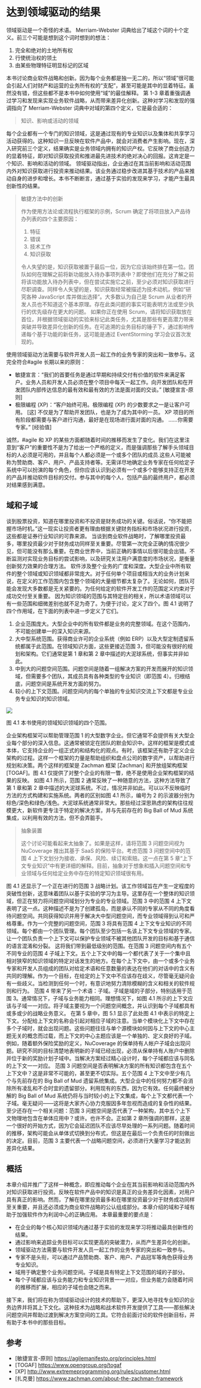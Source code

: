# 达到领域驱动的结果

领域驱动是一个奇怪的术语。 Merriam-Webster 词典给出了域这个词的十个定义。前三个可能是想到这个词时想到的想法：

1. 完全和绝对的土地所有权
2. 行使统治权的领土
3. 由某些物理特征明显标记的区域

本书讨论商业软件战略和创新。因为每个业务都是独一无二的，所以“领域”很可能会引起人们对财产和运营的业务所有权的“支配”，甚至可能是其中的显着特征。虽然没有错，但这些都不是本书中如何使用“域”的最佳解释。
第 1-3 章着重强调通过学习和发现来实现业务软件战略，从而带来差异化创新。这种对学习和发现的强调指向了 Merriam-Webster 词典中对域的第四个定义，它是最合适的：

> 知识、影响或活动的领域

每个企业都有一个专门的知识领域，这是通过现有的专业知识以及集体和共享学习活动获得的。这种知识一旦反映在软件产品中，就会对消费者产生影响。现在，深入研究前三个定义，结果确实是业务领域内拥有的知识产权。它反映了商业创造力的显着特征，即对知识获取投资和推进最先进技术的绝对决心的回报。这肯定是一个知识、影响和活动的领域。
领域驱动指出，企业通过在其当前影响和活动范围内外对知识获取进行投资来推动结果。该业务通过稳步改进其基于技术的产品来推动自身的进步和增长。本书不断断言，通过基于实验的发现来学习，才能产生最具创新性的结果。

> 敏捷方法中的创新
>
> 作为使用方法论或流程执行框架的示例，Scrum 确定了将项目放入产品待办列表的四个主要原因：
>
> 1. 特征
> 2. 错误
> 3. 技术工作
> 4. 知识获取
>
> 令人失望的是，知识获取被置于最后一位，因为它应该始终排在第一位。团队如何在理解之前将新功能放入待办事项列表中？即使他们在充分了解之前将该功能放入待办列表中，但在尝试实施它之前，至少必须对知识获取进行尽职调查。同样令人失望的是，知识获取经常被描述为技术动机，例如“研究各种 JavaScript 库并做出选择”。大多数认为自己是 Scrum 从业者的开发人员也不知道这个基本原理。存在此类问题的事实可能表明方法或至少执行的优先级存在更大的问题。
> 如果你正在使用 Scrum，请将知识获取放在首位，并根据领域驱动的实验来标记此类任务，尤其是那些有更高潜力带来突破并导致差异化创新的任务。在可追溯的业务目标的锤子下，通过影响传递每个基于功能的新任务，这可能是通过 EventStorming 学习会议首次发现的。

使用领域驱动方法需要与软件开发人员一起工作的业务专家的突出和一致参与。这完全符合#agile 长期以来的原则：

- 敏捷宣言：“我们的首要任务是通过早期和持续交付有价值的软件来满足客户。业务人员和开发人员必须在整个项目中每天一起工作。向开发团队和在开发团队内部传达信息的最有效和最有效的方法是面对面的交谈。” [敏捷宣言-原则]
- 极限编程 (XP)：“客户始终可用。极限编程 (XP) 的少数要求之一是让客户可用。 [这] 不仅是为了帮助开发团队，也是为了成为其中的一员。 XP 项目的所有阶段都需要与客户进行沟通，最好是在现场进行面对面的沟通。 ……你需要专家。” [经验值]

诚然，#agile 和 XP 的某些方面都随着时间的推移而发生了变化。我们在这里注意到“客户”的重要性不是为了给出一个严格的定义，而是强调那些了解手头领域目标的人必须是可用的，并且每个人都必须是一个或多个团队的成员.这些人可能被称为赞助商、客户、用户、产品支持者等。无需详尽地确定业务专家在任何给定子系统中可以扮演的每个角色，但你应该认识到必须有一个或多个能够支持正在开发的产品并推动软件目标的交付。参与其中的每个人，包括产品的最终用户，都必须对结果感到满意。

## 域和子域

谈到股票投资，知道在哪里投资和不投资是财务成功的关键。俗话说，“你不能把握市场时机。”这一现实让投资者更有理由根据关键财务指标和市场状况进行投资，这些都是证券行业知识的可靠来源。
当谈到商业软件战略时，了解哪里投资最多，哪里投资最少对于财务成功同样至关重要。尽管第一次完全正确的情况很少见，但可能没有那么重要。在商业世界中，当前正确的事情以后很可能会出错。不断监测对实现业务目标的尝试影响，以及研究关注用户满意度的市场状况，是衡量创新努力效果的合理方法。
软件涉及整个业务的广度和深度。大型企业中所有软件的整个领域或知识领域都非常庞大。对于任何单个项目或相当大的业务计划来说，在定义的工作范围内包含整个领域的大量细节都太复杂了。无论如何，团队可能会发现大多数都是无关紧要的。为任何给定的软件开发工作的范围定义约束对于成功交付至关重要。
因为知识领域的范围与其特定目的相关，所以术语领域可以有一些范围和细微差别也就不足为奇了。为便于讨论，定义了四个。图 4.1 说明了四个作用域，在下面的列表中进一步定义了它们。

1. 企业范围庞大。大型企业中的所有软件都是业务的完整领域。在这个范围内，不可能创建单一的深入知识来源。
2. 大中型系统范围。获得商业许可的企业系统（例如 ERP）以及大型定制遗留系统都属于此范围。在领域知识方面，这些更接近范围 3，但可能没有很好的规划和架构。它们通常是第 1 章和第 2 章中描述的大泥球系统，但事实并非如此。
3. 中到大的问题空间范围。问题空间是随着一组解决方案的开发而展开的知识领域，但需要多个团队，其成员具有各种类型的专业知识（即范围 4）。归根结底，问题空间是系统开发方面的努力。
4. 较小的上下文范围。问题空间内的每个单独的专业知识交流上下文都是专业业务专业知识的知识领域。

![](../images/4-1.png)

图 4.1 本书使用的领域知识领域的四个范围。

企业架构框架可以帮助管理范围 1 的大型数字企业。但它通常不会提供有关大型企业每个部分的深入信息。这通常被锁定在团队的默会知识中。这样的框架是模式或本体，它支持企业的一组正式的和结构化的观点。有时，该框架还有助于定义企业架构的过程。这样一个框架的力量是帮助组织和盘点公司的数字资产，以帮助进行规划和决策。两个这样的框架是 Zachman 框架 [Zachman] 和开放组架构框架 [TOGAF]。图 4.1 仅提供了对整个企业的有限一瞥，绝不是使用企业架构框架的结果的反映。
如图 4.1 所示，范围 2 通常反映了一种随意的方法，这种方法导致了第 1 章和第 2 章中描述的大泥球系统。不过，情况并非如此。可以以不反映临时方法的方式构建和实施系统。两者的区别如图 4.1 所示，编号为 2 的示波器分别为棕色/深色和绿色/浅色。大泥球系统通常非常大。那些经过深思熟虑的架构往往规模更大，新软件更专注于特定的解决方案，并与先前存在的 Big Ball of Mud 系统集成，以利用有效的方法，但不会弄脏手。

> 抽象装置
>
> 这个讨论可能看起来太抽象了。如果是这样，请将范围 3 问题空间视为 NuCoverage 推出其基于 SaaS 的保险平台。考虑范围 3 问题空间中的范围 4 上下文划分为接收、承保、风险、续订和索赔。这一点在第 5 章“上下文专业知识”中有更详细的解释。目前，抽象对于想象和插入问题空间和专业领域与任何给定业务中存在的特定知识领域很有用。

图 4.1 还显示了一个正在进行的范围 3 战略计划。该工作领域旨在产生一定程度的突破性创新，这意味着团队以基于实验的学习为主导。这里存在一个整体的知识领域，但正在努力将问题空间域划分为专业的专业领域。范围 3 中的范围 4 上下文表明了这一点。这种描述不是为了创建孤岛，而是承认不同的专家从不同的角度看待问题空间。共同获得知识并用于解决大中型问题空间，而专业领域得到认可和严格尊重。作为一个完整的问题空间，范围 3 将具有范围 4 上下文专业知识的不同领域。每个都由一个团队管理。每个团队至少包括一名该上下文专业领域的专家。让一个团队负责一个上下文可以保护专业领域不被其他团队开发的目标和基于通信的语言混淆和分裂。
这将我们带到最低级别的范围。在范围 3 问题空间内有五个不同专业的范围 4 子域上下文。五个上下文中的每一个都代表了关于一个集中且相对狭窄的知识领域的特定对话发生的地方。在每个上下文中，由一个或多个业务专家和开发人员组成的团队对给定术语和任意数量的表达在他们的对话中的含义有共同的理解。作为一个目标，在给定的上下文中不应该存在歧义，尽管毫无疑问会有一些歧义。当检测到任何一个时，有意识地努力清除模糊的含义和相关的软件规则和行为。
范围 4 带来了另一个术语：子域。子域是域的子部分，特别适用于范围 3。通常情况下，子域与业务能力相同。理想情况下，如图 4.1 所示的上下文应该与子域一一对应。将子域主要视为一个问题空间概念，并认识到每个子域都具有或多或少的战略业务意义。
在第 5 章中，图 5.1 显示了此处图 4.1 中表示的特定上下文。分配给上下文的名称会引起对相应子域的注意。当单个模块化上下文中存在多个子域时，就会出现问题。这些问题往往与单个源模块如何因与上下文的中心主题无关的概念而过载，而上下文的中心主题应该是一个单独的、定义良好的子域。例如，随着额外保险奖励的定义，NuCoverage 的保单持有人帐户子域会出现问题。研究不同的目标清楚地表明新的子域已经出现，必须从保单持有人账户中删除并位于新的奖励计划子域中。当解决方案经过精心设计时，每个子域都应该与同名的上下文一一对应。
范围 3 问题空间是否表明解决方案的所有知识都包含在五个上下文中？这是非常不可能的，甚至更不切实际。五个范围 4 上下文中至少有几个与先前存在的 Big Ball of Mud 遗留系统集成。大型企业中的任何努力都不会消除所有凌乱和不合时宜的遗留部分。利用现有的东西，因为它有效。任何最终被分解的 Big Ball of Mud 系统仍将与当时较小的上下文集成，每个上下文都代表一个子域。毫无疑问——这将是大家齐心协力克服因多年忽视而造成的复杂性的结果。
至少还存在一个相关问题：范围 3 问题空间是否代表了一种架构，其中五个上下文物理地包含在单体应用中？或许。也许不会。正如第 2 章所强调的那样，这是一个很好的开始方式，因为它会延迟团队不应该尽早处理的一系列问题。随着时间的推移，架构可能会从单体式切换到分布式，但这是在最后一个负责任的时刻做出的决定。目前，范围 3 主要代表一个战略问题空间，必须进行大量学习才能达到差异化结果。

## 概括
本章介绍并推广了这样一种概念，即应推动每个企业在其当前影响和活动范围内外对知识获取进行投资。反映在软件产品中的知识是真正的业务差异化因素，对用户具有真正的影响。然而，了解在哪里投资最多和在哪里投资最少对于财务成功同样至关重要，并且还必须成为商业软件战略的公认组成部分。本章介绍的域和子域有助于加强软件作为利润中心的正确应用。
本章最重要的要点是：

- 在企业的每个核心知识领域内通过基于实验的发现来学习将推动最具创新性的结果。
- 通过影响来追踪业务目标可以实现更高的突破潜力，从而产生差异化的创新。
- 领域驱动方法需要与软件开发人员一起工作的业务专家的突出和一致参与。
- 专家不是头衔，可以通过产品赞助商、客户、用户、产品冠军等角色获得业务专业知识。
- 域用于确定整个业务问题空间。子域是具有特定上下文范围的域的子部分。
- 每个子域都应该与业务能力和专业知识背景一一对应，但业务能力会随着时间的推移而扩展，相应的子域也会随之而来。

接下来，我们将在称为领域驱动设计的技术的帮助下，更深入地寻找专业知识的业务边界并将其上下文化。这种技术为战略和战术软件开发提供了工具——那些解决问题空间并帮助过渡到解决方案空间的工具。它符合前面讨论的软件创新目标，并有助于本书中的那些目标。

## 参考

- [敏捷宣言-原则] https://agilemanifesto.org/principles.html
- [TOGAF] https://www.opengroup.org/togaf
- [XP] http://www.extremeprogramming.org/rules/customer.html
- [扎克曼] https://www.zachman.com/about-the-zachman-framework